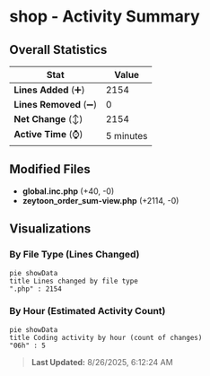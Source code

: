 # shop - Activity Summary 

## Overall Statistics

| Stat                   | Value                                                             |
| ---------------------- | ----------------------------------------------------------------- |
| **Lines Added** (➕)   | 2154                                          |
| **Lines Removed** (➖) | 0                                        |
| **Net Change** (↕)    | 2154                |
| **Active Time** (⌚)   | 5 minutes |


## Modified Files
- **global.inc.php** (+40, -0)
- **zeytoon_order_sum-view.php** (+2114, -0)

## Visualizations

### By File Type (Lines Changed)

```mermaid
pie showData
title Lines changed by file type
".php" : 2154
```

### By Hour (Estimated Activity Count)

```mermaid
pie showData
title Coding activity by hour (count of changes)
"06h" : 5
```


> **Last Updated:** 8/26/2025, 6:12:24 AM